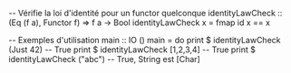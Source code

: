 -- Vérifie la loi d'identité pour un functor quelconque
identityLawCheck :: (Eq (f a), Functor f) => f a -> Bool
identityLawCheck x = fmap id x == x

-- Exemples d'utilisation
main :: IO ()
main = do
    print $ identityLawCheck (Just 42)        -- True
    print $ identityLawCheck [1,2,3,4]       -- True
    print $ identityLawCheck ("abc")          -- True, String est [Char]

